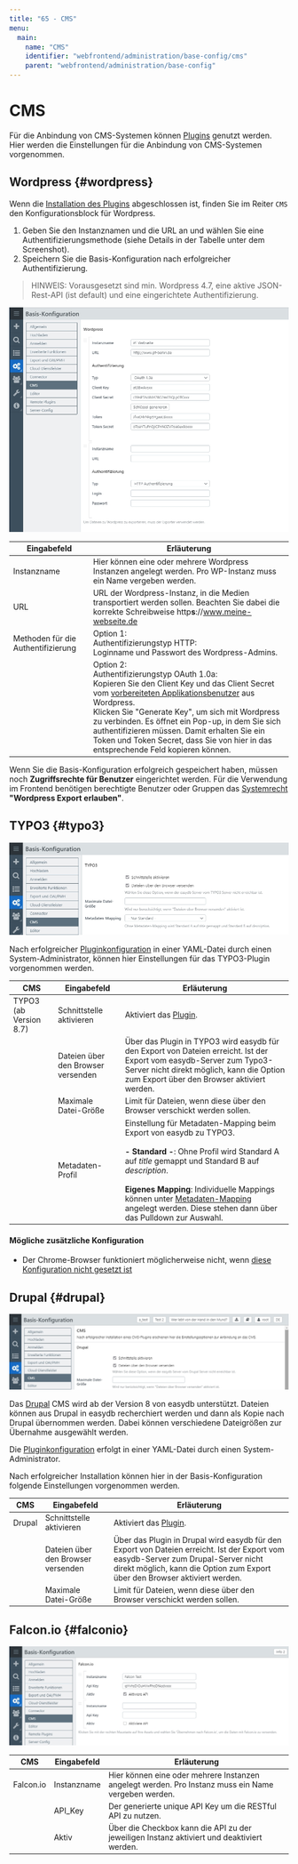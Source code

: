 ```yaml
---
title: "65 - CMS"
menu:
  main:
    name: "CMS"
    identifier: "webfrontend/administration/base-config/cms"
    parent: "webfrontend/administration/base-config"
---
```

# CMS

Für die Anbindung von CMS-Systemen können [Plugins](../../../datamanagement/features/plugins) genutzt werden. Hier werden die Einstellungen für die Anbindung von CMS-Systemen vorgenommen.

## Wordpress {#wordpress}

Wenn die [Installation des Plugins](/en/sysadmin/configuration/easydb-server.yml/plugins/) abgeschlossen ist, finden Sie im Reiter <code class="tab">CMS</code> den Konfigurationsblock für Wordpress.

1. Geben Sie den Instanznamen und die URL an und wählen Sie eine Authentifizierungsmethode (siehe Details in der Tabelle unter dem Screenshot).
2. Speichern Sie die Basis-Konfiguration nach erfolgreicher Authentifizierung.

> HINWEIS: Vorausgesetzt sind min. Wordpress 4.7, eine aktive JSON-Rest-API (ist default) und eine eingerichtete Authentifizierung. 

![](wp_bc_de.jpg)

|Eingabefeld|Erläuterung|
|---|---|
|Instanzname|Hier können eine oder mehrere Wordpress Instanzen angelegt werden. Pro WP-Instanz muss ein Name vergeben werden. |
|URL| URL der Wordpress-Instanz, in die Medien transportiert werden sollen. Beachten Sie dabei die korrekte Schreibweise http**s**://www.meine-webseite.de|
|Methoden für die Authentifizierung|Option 1: <br> Authentifizierungstyp HTTP: <br> Loginname und Passwort des Wordpress-Admins.|
||Option 2: <br> Authentifizierungstyp OAuth 1.0a: <br >Kopieren Sie den Client Key und das Client Secret vom [vorbereiteten Applikationsbenutzer](/en/sysadmin/configuration/easydb-server.yml/plugins/) aus Wordpress. <br > Klicken Sie "Generate Key", um sich mit Wordpress zu verbinden. Es öffnet ein Pop-up, in dem Sie sich authentifizieren müssen. Damit erhalten Sie ein Token und Token Secret, dass Sie von hier in das entsprechende Feld kopieren können.|

Wenn Sie die Basis-Konfiguration erfolgreich gespeichert haben, müssen noch **Zugriffsrechte für Benutzer** eingerichtet werden. Für die Verwendung im Frontend benötigen berechtigte Benutzer oder Gruppen das [Systemrecht](/de/webfrontend/rightsmanagement) **"Wordpress Export erlauben"**.


## TYPO3 {#typo3}

![](typo3_bc_de.jpg)

Nach erfolgreicher [Pluginkonfiguration](/en/sysadmin/configuration/easydb-server.yml/plugins) in einer YAML-Datei durch einen System-Administrator, können hier Einstellungen für das TYPO3-Plugin vorgenommen werden.

|CMS|Eingabefeld|Erläuterung|
|---|---|---|
|TYPO3 (ab Version 8.7)|Schnittstelle aktivieren|Aktiviert das [Plugin](../../../datamanagement/features/plugins). |
||Dateien über den Browser versenden| Über das Plugin in TYPO3 wird easydb für den Export von Dateien erreicht. Ist der Export vom easydb-Server zum Typo3-Server nicht direkt möglich, kann die Option zum Export über den Browser aktiviert werden.|
||Maximale Datei-Größe| Limit für Dateien, wenn diese über den Browser verschickt werden sollen. |
||Metadaten-Profil|Einstellung für Metadaten-Mapping beim Export von easydb zu TYPO3.<br><br>**- Standard -**: Ohne Profil wird Standard A auf *title* gemappt und Standard B auf *description*.<br><br> **Eigenes Mapping**: Individuelle Mappings können unter [Metadaten-Mapping](../../profiles) angelegt werden. Diese stehen dann über das Pulldown zur Auswahl. |

#### Mögliche zusätzliche Konfiguration
- Der Chrome-Browser funktioniert möglicherweise nicht, wenn [diese Konfiguration nicht gesetzt ist](https://github.com/programmfabrik/typo3-easydb-plugin/issues/19#issuecomment-712963109)

## Drupal {#drupal}

![](drupal_bc_de.jpg)

Das [Drupal](https://www.drupal.org/) CMS wird ab der Version 8 von easydb unterstützt. Dateien können aus Drupal in easydb recherchiert werden und dann als Kopie nach Drupal übernommen werden. Dabei können verschiedene Dateigrößen zur Übernahme ausgewählt werden.

Die [Pluginkonfiguration](/en/sysadmin/configuration/easydb-server.yml/plugins) erfolgt in einer YAML-Datei durch einen System-Administrator.

Nach erfolgreicher Installation können hier in der Basis-Konfiguration folgende Einstellungen vorgenommen werden.

|CMS|Eingabefeld|Erläuterung|
|---|---|---|
|Drupal|Schnittstelle aktivieren|Aktiviert das [Plugin](../../../datamanagement/features/plugins). |
||Dateien über den Browser versenden| Über das Plugin in Drupal wird easydb für den Export von Dateien erreicht. Ist der Export vom easydb-Server zum Drupal-Server nicht direkt möglich, kann die Option zum Export über den Browser aktiviert werden.|
||Maximale Datei-Größe| Limit für Dateien, wenn diese über den Browser verschickt werden sollen. |

## Falcon.io {#falconio}

![](falconio_bc_de.jpg)

|CMS|Eingabefeld|Erläuterung|
|---|---|---|
| Falcon.io | Instanzname | Hier können eine oder mehrere Instanzen angelegt werden. Pro Instanz muss ein Name vergeben werden. |
|| API_Key | Der generierte unique API Key um die RESTful API zu nutzen. |
|| Aktiv | Über die Checkbox kann die API zu der jeweiligen Instanz aktiviert und deaktiviert werden. |


